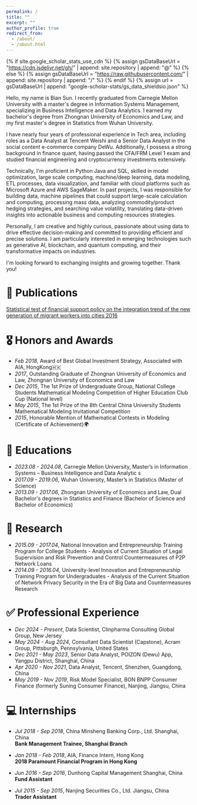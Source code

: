 ```yaml
---
permalink: /
title: ""
excerpt: ""
author_profile: true
redirect_from: 
  - /about/
  - /about.html
---
```


{% if site.google_scholar_stats_use_cdn %}
{% assign gsDataBaseUrl = "https://cdn.jsdelivr.net/gh/" | append: site.repository | append: "@" %}
{% else %}
{% assign gsDataBaseUrl = "https://raw.githubusercontent.com/" | append: site.repository | append: "/" %}
{% endif %}
{% assign url = gsDataBaseUrl | append: "google-scholar-stats/gs_data_shieldsio.json" %}

<span class='anchor' id='about-me'></span>

Hello, my name is Bian Sun. I recently graduated from Carnegie Mellon University with a master's degree in Information Systems Management, specializing in Business Intelligence and Data Analytics. I earned my bachelor's degree from Zhongnan University of Economics and Law, and my first master's degree in Statistics from Wuhan University.

I have nearly four years of professional experience in Tech area, including roles as a Data Analyst at Tencent Weishi and a Senior Data Analyst in the social content e-commerce company DeWu. Additionally, I possess a strong background in finance quant, having passed the CFA/FRM Level 1 exam and studied financial engineering and cryptocurrency investments extensively.

Technically, I'm proficient in Python Java and SQL, skilled in model optimization, large scale computing, machine/deep learning, data modeling, ETL processes, data visualization, and familiar with cloud platforms such as Microsoft Azure and AWS SageMaker. In past projects, I was responsible for building data, machine pipelines that could support large-scale calculation and computing, processing mass data, analyzing commodity/product hedging strategies, and searching value volatility, translating data-driven insights into actionable business and computing resources strategies.

Personally, I am creative and highly curious, passionate about using data to drive effective decision-making and committed to providing efficient and precise solutions. I am particularly interested in emerging technologies such as generative AI, blockchain, and quantum computing, and their transformative impacts on industries.

I'm looking forward to exchanging insights and growing together. Thank you!

# 📝 Publications 


[Statistical test of financial support policy on the integration trend of the new generation of migrant workers into cities 2016](https://scholar.google.com/citations?user=X1jzJs8AAAAJ&hl=en)


# 🎖 Honors and Awards
- *Feb 2018*, Award of Best Global Investment Strategy, Associated with AIA, HongKong🇭🇰
- *2017*, Outstanding Graduate of Zhongnan University of Economics and Law, Zhongnan University of Economics and Law  
- *Dec 2015*, The 1st Prize of Undergraduate Group, National College Students Mathematical Modeling Competition of Higher Education Club Cup (National level)
- *May 2015*, The 1st Prize of the 8th Central China University Students Mathematical Modeling Invitational Competition
- *2015*, Honorable Mention of Mathematical Contests in Modeling (Certificate of Achievement)🌍

# 📖 Educations
- *2023.08 - 2024.08*, Carnegie Mellon University, Master’s in Information Systems – Business Intelligence and Data Analytic s<img src="pages/cmu/logo.jpg" height="16" style="vertical-align:middle;">
- *2017.09 - 2019.06*, Wuhan University, Master’s in Statistics (Master of Science)  
- *2013.09 - 2017.06*, Zhongnan University of Economics and Law, Dual Bachelor's degrees in Statistics and Finance (Bachelor of Science and Bachelor of Economics)  

# 🚀 Research 
- *2015.09 - 2017.04*, National Innovation and Entrepreneurship Training Program for College Students - Analysis of Current Situation of Legal Supervision and Risk Prevention and Control Countermeasures of P2P Network Loans 
- *2014.09 - 2016.04*, University-level Innovation and Entrepreneurship Training Program for Undergraduates - Analysis of the Current Situation of Network Privacy Security in the Era of Big Data and Countermeasures Research

# ✅ Professional Experience
- *Dec 2024 - Present*, Data Scientist, Clinpharma Consulting Global Group, New Jersey
- *May 2024 - Aug 2024*, Consultant Data Scientist (Capstone), Acram Group, Pittsburgh, Pennsylvania, United States  
- *Dec 2021 - May 2023*, Senior Data Analyst, POIZON (Dewu) App, Yangpu District, Shanghai, China  
- *Apr 2020 - Nov 2021*, Data Analyst, Tencent, Shenzhen, Guangdong, China  
- *May 2019 - Nov 2019*, Risk Model Specialist, BON BNPP Consumer Finance (formerly Suning Consumer Finance), Nanjing, Jiangsu, China


# 💻 Internships
- *Jul 2018 - Sep 2018*, China Minsheng Banking Corp., Ltd.  Shanghai, China  
**Bank Management Trainee, Shanghai Branch**  

- *Jan 2018 - Feb 2018*, AIA, Finance Intern, Hong Kong  
**2018 Paramount Financial Program in Hong Kong**  

- *Jun 2016 - Sep 2016*, Dunhong Capital Management  Shanghai, China  
**Fund Assistant**  

- *Jul 2015 - Sep 2015*, Nanjing Securities Co., Ltd. Jiangsu, China  
**Trader Assistant**  


